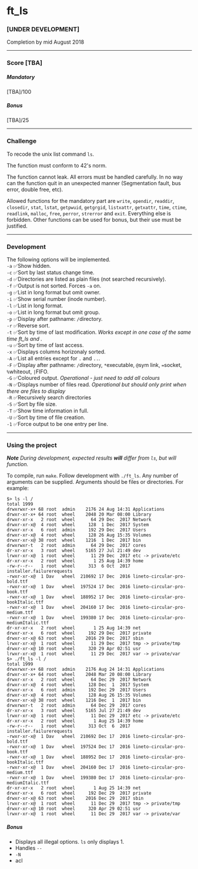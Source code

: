 # ft_ls
### [UNDER DEVELOPMENT]
Completion by mid August 2018
***
### Score [TBA]
##### Mandatory
[TBA]/100
##### Bonus
[TBA]/25
***
### Challenge  
To recode the unix list command `ls`.  
  
The function must conform to 42's norm.  
  
The function cannot leak. All errors must be handled carefully. In no way can the function quit in an unexpected manner (Segmentation fault, bus error, double free, etc).  
  
Allowed functions for the mandatory part are `write`, `opendir`, `readdir`, `closedir`, `stat`, `lstat`, `getpwuid`, `getgrgid`, `listxattr`, `getxattr`, `time`, `ctime`, `readlink`, `malloc`, `free`, `perror`, `strerror` and `exit`. Everything else is forbidden. Other functions can be used for bonus, but their use must be justified.
***
### Development
The following options will be implemented.  
`-a` ✅Show hidden.  
`-c` ✅Sort by last status change time.  
`-d` ✅Directories are listed as plain files (not searched recursively).  
`-f` ✅Output is not sorted. Forces `-a` on.  
`-g` ✅List in long format but omit owner.  
`-i` ✅Show serial number (inode number).  
`-l` ✅List in long format.  
`-o` ✅List in long format but omit group.  
`-p` ✅Display after pathname: `/`directory.  
`-r` ✅Reverse sort.  
`-t` ✅Sort by time of last modification. *Works except in one case of the same time ft_ls and .*  
`-u` ✅Sort by time of last access.  
`-x` ✅Displays columns horizonaly sorted.  
`-A` ✅List all entries except for `.` and `..`.  
`-F` ✅Display after pathname: `/`directory, `*`executable, `@`sym link, `=`socket, `%`whiteout, `|`FIFO.  
`-G` ✅Coloured output. *Operational - just need to add all colours*  
`-N` ✅Displays number of files read. *Operational but should only print when there are files to display*  
`-R` ✅Recursively search directories  
`-S` ✅Sort by file size.  
`-T` ✅Show time information in full.  
`-U` ✅Sort by time of file creation.  
`-1` ✅Force output to be one entry per line.  
***
### Using the project
***Note*** *During development, expected results* ***will*** *differ from `ls`, but will function.*  
  
To compile, run `make`. Follow development with `./ft_ls`. Any number of arguments can be supplied. Arguments should be files or directories. For example:
```console
$> ls -l /
total 1999
drwxrwxr-x+ 68 root  admin    2176 24 Aug 14:31 Applications
drwxr-xr-x+ 64 root  wheel    2048 20 Mar 08:00 Library
drwxr-xr-x   2 root  wheel      64 29 Dec  2017 Network
drwxr-xr-x@  4 root  wheel     128  1 Dec  2017 System
drwxr-xr-x   6 root  admin     192 29 Dec  2017 Users
drwxr-xr-x@  4 root  wheel     128 26 Aug 15:35 Volumes
drwxr-xr-x@ 38 root  wheel    1216  1 Dec  2017 bin
drwxrwxr-t   2 root  admin      64 29 Dec  2017 cores
dr-xr-xr-x   3 root  wheel    5165 27 Jul 21:49 dev
lrwxr-xr-x@  1 root  wheel      11 29 Dec  2017 etc -> private/etc
dr-xr-xr-x   2 root  wheel       1 25 Aug 14:39 home
-rw-r--r--   1 root  wheel     313  6 Oct  2017 installer.failurerequests
-rwxr-xr-x@  1 Dav   wheel  210692 17 Dec  2016 lineto-circular-pro-bold.ttf
-rwxr-xr-x@  1 Dav   wheel  197524 17 Dec  2016 lineto-circular-pro-book.ttf
-rwxr-xr-x@  1 Dav   wheel  188952 17 Dec  2016 lineto-circular-pro-bookItalic.ttf
-rwxr-xr-x@  1 Dav   wheel  204160 17 Dec  2016 lineto-circular-pro-medium.ttf
-rwxr-xr-x@  1 Dav   wheel  199380 17 Dec  2016 lineto-circular-pro-mediumItalic.ttf
dr-xr-xr-x   2 root  wheel       1 25 Aug 14:39 net
drwxr-xr-x   6 root  wheel     192 29 Dec  2017 private
drwxr-xr-x@ 63 root  wheel    2016 29 Dec  2017 sbin
lrwxr-xr-x@  1 root  wheel      11 29 Dec  2017 tmp -> private/tmp
drwxr-xr-x@ 10 root  wheel     320 29 Apr 02:51 usr
lrwxr-xr-x@  1 root  wheel      11 29 Dec  2017 var -> private/var
$> ./ft_ls -l /
total 1999
drwxrwxr-x+ 68 root  admin    2176 Aug 24 14:31 Applications
drwxr-xr-x+ 64 root  wheel    2048 Mar 20 08:00 Library
drwxr-xr-x   2 root  wheel      64 Dec 29  2017 Network
drwxr-xr-x@  4 root  wheel     128 Dec  1  2017 System
drwxr-xr-x   6 root  admin     192 Dec 29  2017 Users
drwxr-xr-x@  4 root  wheel     128 Aug 26 15:35 Volumes
drwxr-xr-x@ 38 root  wheel    1216 Dec  1  2017 bin
drwxrwxr-t   2 root  admin      64 Dec 29  2017 cores
dr-xr-xr-x   3 root  wheel    5165 Jul 27 21:49 dev
lrwxr-xr-x@  1 root  wheel      11 Dec 29  2017 etc -> private/etc
dr-xr-xr-x   2 root  wheel       1 Aug 25 14:39 home
-rw-r--r--   1 root  wheel     313 Oct  6  2017 installer.failurerequests
-rwxr-xr-x@  1 Dav   wheel  210692 Dec 17  2016 lineto-circular-pro-bold.ttf
-rwxr-xr-x@  1 Dav   wheel  197524 Dec 17  2016 lineto-circular-pro-book.ttf
-rwxr-xr-x@  1 Dav   wheel  188952 Dec 17  2016 lineto-circular-pro-bookItalic.ttf
-rwxr-xr-x@  1 Dav   wheel  204160 Dec 17  2016 lineto-circular-pro-medium.ttf
-rwxr-xr-x@  1 Dav   wheel  199380 Dec 17  2016 lineto-circular-pro-mediumItalic.ttf
dr-xr-xr-x   2 root  wheel       1 Aug 25 14:39 net
drwxr-xr-x   6 root  wheel     192 Dec 29  2017 private
drwxr-xr-x@ 63 root  wheel    2016 Dec 29  2017 sbin
lrwxr-xr-x@  1 root  wheel      11 Dec 29  2017 tmp -> private/tmp
drwxr-xr-x@ 10 root  wheel     320 Apr 29 02:51 usr
lrwxr-xr-x@  1 root  wheel      11 Dec 29  2017 var -> private/var
```  
##### Bonus
* Displays all illegal options. `ls` only displays 1.
* Handles `--`
* `-N`
* acl
